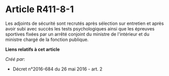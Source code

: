 # Article R411-8-1

Les adjoints de sécurité sont recrutés après sélection sur entretien et après avoir subi avec succès les tests psychologiques
ainsi que les épreuves sportives fixées par un arrêté conjoint du ministre de l'intérieur et du ministre chargé de la
fonction publique.

**Liens relatifs à cet article**

_Créé par_:

  - Décret n°2016-684 du 26 mai 2016 - art. 2
